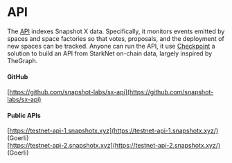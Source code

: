 # API

The [API](https://github.com/snapshot-labs/sx-api) indexes Snapshot X data. Specifically, it monitors events emitted by spaces and space factories so that votes, proposals, and the deployment of new spaces can be tracked. Anyone can run the API, it use [Checkpoint](https://github.com/snapshot-labs/checkpoint) a solution to build an API from StarkNet on-chain data, largely inspired by TheGraph.

#### GitHub

[https://github.com/snapshot-labs/sx-api](https://github.com/snapshot-labs/sx-api)

#### Public APIs

[https://testnet-api-1.snapshotx.xyz](https://testnet-api-1.snapshotx.xyz/) (Goerli)\
[https://testnet-api-2.snapshotx.xyz](https://testnet-api-2.snapshotx.xyz/) (Goerli)
